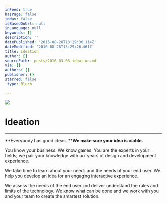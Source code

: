 ```yaml
---
inFeed: true
hasPage: false
inNav: false
isBasedOnUrl: null
inLanguage: null
keywords: []
description: ''
datePublished: '2016-08-28T13:29:30.114Z'
dateModified: '2016-08-28T13:29:26.061Z'
title: Ideation
author: []
sourcePath: _posts/2016-03-03-ideation.md
via: {}
authors: []
publisher: {}
starred: false
_type: Blurb

---
```

![](https://the-grid-user-content.s3-us-west-2.amazonaws.com/7c8fe135-4572-4097-9082-004472c4ccfc.png)

# Ideation

****

**Everybody has good ideas. ****We make sure your idea is viable.**

You know
your business. We know games. You are the experts in your fields; we pair your
knowledge with our years of design and development experience. 

We take time
to learn about your needs and the needs of your end user. We help you develop
an idea for an engaging interactive experience.

We assess
the needs of the end user and deliver understand the rules and limits of the
technology. We know what can be done and we work with you and your team to
create the smartest solution.